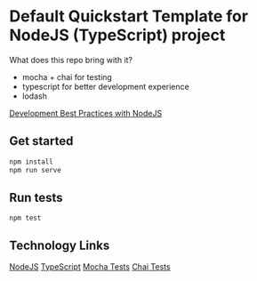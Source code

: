 # Default Quickstart Template for NodeJS (TypeScript) project

What does this repo bring with it?
- mocha + chai for testing
- typescript for better development experience
- lodash

[Development Best Practices with NodeJS](https://devcenter.heroku.com/articles/node-best-practices)

## Get started

```bash
npm install
npm run serve
```

## Run tests
```
npm test
```

## Technology Links
[NodeJS](https://nodejs.org/en/)
[TypeScript](http://www.typescriptlang.org/)
[Mocha Tests](https://mochajs.org/)
[Chai Tests](http://chaijs.com/)
